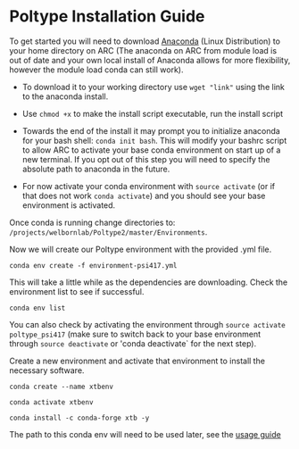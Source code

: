 # Poltype Installation Guide

To get started you will need to download [Anaconda](https://www.anaconda.com/download#) (Linux Distribution) to your home directory on ARC (The anaconda on ARC from module load is out of date and your own local install of Anaconda allows for more flexibility, however the module load conda can still work).

- To download it to your working directory use `wget "link"` using the link to the anaconda install.

- Use `chmod +x` to make the install script executable, run the install script

- Towards the end of the install it may prompt you to initialize anaconda for your bash shell: `conda init bash`. This will modify your bashrc script to allow ARC to activate your base conda environment on start up of a new terminal. If you opt out of this step you will need to specify the absolute path to anaconda in the future.

- For now activate your conda environment with `source activate` (or if that does not work `conda activate`) and you should see your base environment is activated.

Once conda is running change directories to: `/projects/welbornlab/Poltype2/master/Environments`.

Now we will create our Poltype environment with the provided .yml file.

`conda env create -f environment-psi417.yml`

This will take a little while as the dependencies are downloading. Check the environment list to see if successful.

`conda env list`

You can also check by activating the environment through `source activate poltype_psi417` (make sure to switch back to your base environment through `source deactivate` or 'conda deactivate` for the next step). 

Create a new environment and activate that environment to install the necessary software.

`conda create --name xtbenv`

`conda activate xtbenv`

`conda install -c conda-forge xtb -y`

The path to this conda env will need to be used later, see the [usage guide](./poltype-usage.md)


